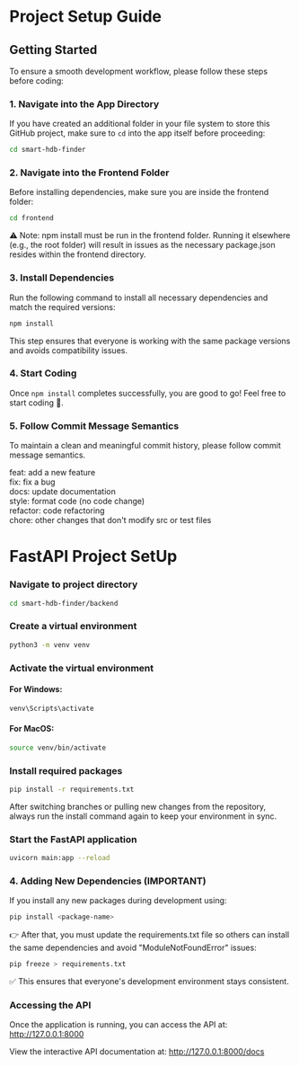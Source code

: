 # Project Setup Guide

## Getting Started

To ensure a smooth development workflow, please follow these steps before coding:

### 1. Navigate into the App Directory
If you have created an additional folder in your file system to store this GitHub project, make sure to `cd` into the app itself before proceeding:
```sh
cd smart-hdb-finder
```
### 2. Navigate into the Frontend Folder
Before installing dependencies, make sure you are inside the frontend folder:

```sh
cd frontend
```
⚠️ Note: npm install must be run in the frontend folder. Running it elsewhere (e.g., the root folder) will result in issues as the necessary package.json resides within the frontend directory.


### 3. Install Dependencies
Run the following command to install all necessary dependencies and match the required versions:
```sh
npm install
```

This step ensures that everyone is working with the same package versions and avoids compatibility issues.

### 4. Start Coding
Once `npm install` completes successfully, you are good to go! Feel free to start coding 🚀.

### 5. Follow Commit Message Semantics
To maintain a clean and meaningful commit history, please follow commit message semantics.

feat: add a new feature  
fix: fix a bug  
docs: update documentation  
style: format code (no code change)  
refactor: code refactoring  
chore: other changes that don't modify src or test files


# FastAPI Project SetUp

### Navigate to project directory
```sh
cd smart-hdb-finder/backend
```

### Create a virtual environment
```sh
python3 -m venv venv
```
### Activate the virtual environment
#### For Windows:
```sh
venv\Scripts\activate
```
#### For MacOS:

```sh
source venv/bin/activate
```

### Install required packages
```sh
pip install -r requirements.txt
```
After switching branches or pulling new changes from the repository, always run the install command again to keep your environment in sync.

### Start the FastAPI application
```sh
uvicorn main:app --reload
```
### 4. Adding New Dependencies (IMPORTANT)
If you install any new packages during development using:
```sh
pip install <package-name>
```
👉 After that, you must update the requirements.txt file so others can install the same dependencies and avoid "ModuleNotFoundError" issues:
```sh
pip freeze > requirements.txt
```
✅ This ensures that everyone's development environment stays consistent.

### Accessing the API
Once the application is running, you can access the API at: http://127.0.0.1:8000

View the interactive API documentation at: http://127.0.0.1:8000/docs
